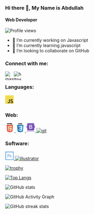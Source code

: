 ### Hi there 👋, My Name is Abdullah 
#### Web Developer 
![Profile views](https://gpvc.arturio.dev/Abdullah149081)  
- 🔭 I’m currently working on Javascript 
- 🌱 I’m currently learning javascript 
- 👯 I’m looking to collaborate on GitHub 
<h3 align="left">Connect with me:</h3>
<p align="left">
<a href="https://linkedin.com/in/masud425" target="blank"><img align="left" src="https://raw.githubusercontent.com/rahuldkjain/github-profile-readme-generator/master/src/images/icons/Social/linked-in-alt.svg" alt="masud425" height="28" width="28" /></a>
<a href="https://www.facebook.com/aam.embars/?ref=pages_you_manage" target="blank"><img align="left" src="https://raw.githubusercontent.com/rahuldkjain/github-profile-readme-generator/master/src/images/icons/Social/facebook.svg" alt="https://www.facebook.com/aam.embars" height="28" width="28" /></a> <br>
  
<h3 align="left">Languages:</h3>
<p align="left"> 
 <a href="https://developer.mozilla.org/en-US/docs/Web/JavaScript" target="_blank" rel="noreferrer"> <img src="https://raw.githubusercontent.com/devicons/devicon/master/icons/javascript/javascript-original.svg" alt="javascript" width="28" height="28"/> </a>  
 <h3 align="left">Web:</h3>
<p align="left"> 
 <a href="https://www.w3.org/html/" target="_blank" rel="noreferrer"> <img src="https://raw.githubusercontent.com/devicons/devicon/master/icons/html5/html5-original-wordmark.svg" alt="html5" width="30" height="30"/> </a> 
 <a href="https://www.w3schools.com/css/" target="_blank" rel="noreferrer"> <img src="https://raw.githubusercontent.com/devicons/devicon/master/icons/css3/css3-original-wordmark.svg" alt="css3" width="30" height="30"/> </a> 
 <a href="https://getbootstrap.com" target="_blank" rel="noreferrer"> <img src="https://raw.githubusercontent.com/devicons/devicon/master/icons/bootstrap/bootstrap-plain-wordmark.svg" alt="bootstrap" width="30" height="30"/> </a>
<a href="https://git-scm.com/" target="_blank" rel="noreferrer"> <img src="https://www.vectorlogo.zone/logos/git-scm/git-scm-icon.svg" alt="git" width="30" height="30"/> </a> 
 <h3 align="left">Software:</h3>
<p align="left"> 
<a href="https://www.photoshop.com/en" target="_blank" rel="noreferrer"> <img src="https://raw.githubusercontent.com/devicons/devicon/master/icons/photoshop/photoshop-line.svg" alt="photoshop" width="28" height="28"/> </a> <a href="https://www.adobe.com/in/products/illustrator.html" target="_blank" rel="noreferrer"> <img src="https://www.vectorlogo.zone/logos/adobe_illustrator/adobe_illustrator-icon.svg" alt="illustrator" width="28" height="28"/> </a></p>

  
  
[![trophy](https://github-profile-trophy.vercel.app/?username=Abdullah149081)](https://github.com/ryo-ma/github-profile-trophy)
  
[![Top Langs](https://github-readme-stats.vercel.app/api/top-langs/?username=Abdullah149081)](https://github.com/anuraghazra/github-readme-stats)
  
![GitHub stats](https://github-readme-stats.vercel.app/api?username=Abdullah149081&show_icons=true&count_private=true)  
  
![GitHub Activity Graph](https://activity-graph.herokuapp.com/graph?username=Abdullah149081)  
  
![GitHub streak stats](https://github-readme-streak-stats.herokuapp.com/?user=Abdullah149081)  
  






